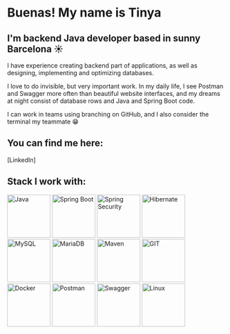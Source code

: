 # Buenas! My name is Tinya
## I'm backend Java developer based in sunny Barcelona ☀️

I have experience creating backend part of applications, as well as designing, implementing and optimizing databases. 

I love to do invisible, but very important work. In my daily life, I see Postman and Swagger more often than beautiful website interfaces, and my dreams at night consist of database rows and Java and Spring Boot code. 

I can work in teams using branching on GitHub, and I also consider the terminal my teammate 😁

## You can find me here:
[LinkedIn]

## Stack I work with:
<p float="left">
  <img src="https://static-00.iconduck.com/assets.00/java-original-wordmark-icon-276x512-bacgskru.png" alt="Java" width="100" />
  <img src="https://upload.wikimedia.org/wikipedia/commons/thumb/4/44/Spring_Framework_Logo_2018.svg/1200px-Spring_Framework_Logo_2018.svg.png" alt="Spring Boot" length="20" width="100" />
  <img src="https://www.dariawan.com/media/images/tech-spring-security.width-400.png" alt="Spring Security" width="100" />
  <img src="https://cdn.icon-icons.com/icons2/2699/PNG/512/hibernate_logo_icon_169034.png" alt="Hibernate" width="100" />
  <img src="https://upload.wikimedia.org/wikipedia/labs/8/8e/Mysql_logo.png" alt="MySQL" width="100" />
  <img src="https://upload.wikimedia.org/wikipedia/commons/thumb/c/ca/MariaDB_colour_logo.svg/2560px-MariaDB_colour_logo.svg.png" alt="MariaDB" width="100" />
  <img src="https://res.cloudinary.com/practicaldev/image/fetch/s--1KIy2_Nb--/c_limit%2Cf_auto%2Cfl_progressive%2Cq_auto%2Cw_880/https://cdn-images-1.medium.com/max/2400/1%2AH-IQgGmDCiOcjRsFe7TzdA.png" alt="Maven" width="100" />
  <img src="https://git-scm.com/images/logos/downloads/Git-Logo-2Color.png" alt="GIT" width="100" />
  <img src="https://1000logos.net/wp-content/uploads/2021/11/Docker-Logo.png" alt="Docker" width="100" />
  <img src="https://upload.wikimedia.org/wikipedia/commons/c/c2/Postman_%28software%29.png" alt="Postman" width="100" />
  <img src="https://miro.medium.com/v2/resize:fit:818/1*zc-LgogGtr7fFHF9e1M8wA.png" alt="Swagger" width="100" />
  <img src="https://www.freeiconspng.com/thumbs/linux-icon/linux-icon-19.png" alt="Linux" width="100" />
</p>
